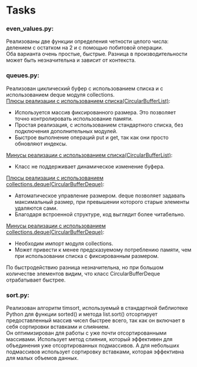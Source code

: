 # Tasks
### even_values.py:  
Реализованы две функции определения четности целого числа: делением с остатком на 2 и с помощью побитовой операции.  
Оба варианта очень простые, быстрые. Разница в производительности может быть незначительна и зависит от контекста.

### queues.py:
Реализован циклический буфер с использованием списка и с использованием deque модуля collections.  
<ins>Плюсы реализации с использованием списка(CircularBufferList)</ins>:  
* Используется массив фиксированного размера. Это позволяет точно контролировать использование памяти.  
* Простая реализация, с использованием стандартного списка, без подключения дополнительных модулей.  
* Быстрое выполнение операций put и get, так как они просто обновляют индексы.  

<ins>Минусы реализации с использованием списка(CircularBufferList)</ins>:  
* Класс не поддерживает динамическое изменение буфера.  

<ins>Плюсы реализации с использованием collections.deque(CircularBufferDeque)</ins>:  
* Автоматическое управление размером. deque позволяет задавать максимальный размер, при превышении которого старые элементы удаляются сами.  
* Благодаря встроенной структуре, код выглядит более читабельно.  

<ins>Минусы реализации с использованием collections.deque(CircularBufferDeque)</ins>:  
* Необходим импорт модуля collections.  
* Может привести к менее предсказуемому потреблению памяти, чем при использовании списка с фиксированным размером.

По быстродействию разница незначительна, но при большом количестве элементов видим, что класс CircularBufferDeque отрабатывает быстрее.

### sort.py:
Реализован алгоритм timsort, используемый в стандартной библиотеке Python для функции sorted() и метода list.sort() отсортирует предоставленный массив чисел быстрее всего, так как он включает в себя сортировки вставками и слиянием.  
Он оптимизирован для работы с уже почти отсортированными массивами. Использует метод слияния, который эффективен для объединения уже отсортированных подмассивов. А для небольших подмассивов использует сортировку вставками, которая эффективна для малых объемов данных.
